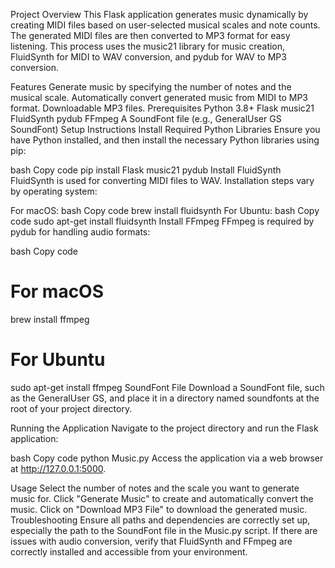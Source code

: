 Project Overview
This Flask application generates music dynamically by creating MIDI files based on user-selected musical scales and note counts. The generated MIDI files are then converted to MP3 format for easy listening. This process uses the music21 library for music creation, FluidSynth for MIDI to WAV conversion, and pydub for WAV to MP3 conversion.

Features
Generate music by specifying the number of notes and the musical scale.
Automatically convert generated music from MIDI to MP3 format.
Downloadable MP3 files.
Prerequisites
Python 3.8+
Flask
music21
FluidSynth
pydub
FFmpeg
A SoundFont file (e.g., GeneralUser GS SoundFont)
Setup Instructions
Install Required Python Libraries
Ensure you have Python installed, and then install the necessary Python libraries using pip:

bash
Copy code
pip install Flask music21 pydub
Install FluidSynth
FluidSynth is used for converting MIDI files to WAV. Installation steps vary by operating system:

For macOS:
bash
Copy code
brew install fluidsynth
For Ubuntu:
bash
Copy code
sudo apt-get install fluidsynth
Install FFmpeg
FFmpeg is required by pydub for handling audio formats:

bash
Copy code
# For macOS
brew install ffmpeg

# For Ubuntu
sudo apt-get install ffmpeg
SoundFont File
Download a SoundFont file, such as the GeneralUser GS, and place it in a directory named soundfonts at the root of your project directory.

Running the Application
Navigate to the project directory and run the Flask application:

bash
Copy code
python Music.py
Access the application via a web browser at http://127.0.0.1:5000.

Usage
Select the number of notes and the scale you want to generate music for.
Click "Generate Music" to create and automatically convert the music.
Click on "Download MP3 File" to download the generated music.
Troubleshooting
Ensure all paths and dependencies are correctly set up, especially the path to the SoundFont file in the Music.py script. If there are issues with audio conversion, verify that FluidSynth and FFmpeg are correctly installed and accessible from your environment.
